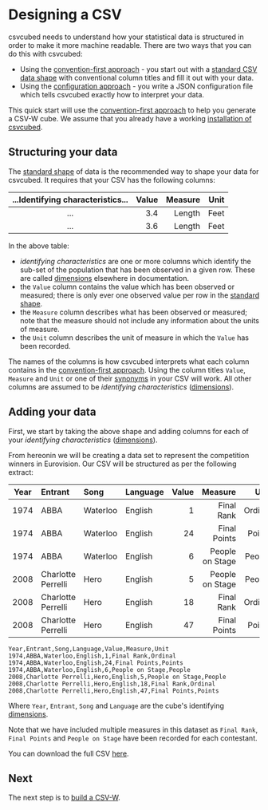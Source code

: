 # Designing a CSV

csvcubed needs to understand how your statistical data is structured in order to make it more machine readable. There are two ways that you can do this with csvcubed:

* Using the [convention-first approach](../guides/qube-config.md#convention-first-method) - you start out with a [standard CSV data shape](../guides/shape-data.md#standard-shape) with conventional column titles and fill it out with your data.
* Using the [configuration approach](../guides/qube-config.md#configuration) - you write a JSON configuration file which tells csvcubed exactly how to interpret your data.

This quick start will use the [convention-first approach](../guides/qube-config.md#convention-first-method) to help you generate a CSV-W cube. We assume that you already have a working [installation of csvcubed](./installation.md).

## Structuring your data

The [standard shape](../guides/shape-data.md#standard-shape) of data is the recommended way to shape your data for csvcubed. It requires that your CSV has the following columns:

| ...Identifying characteristics... | Value | Measure | Unit |
|:---------------------------------:|------:|--------:|-----:|
|                ...                |   3.4 |  Length | Feet |
|                ...                |   3.6 |  Length | Feet |

In the above table:

* *identifying characteristics* are one or more columns which identify the sub-set of the population that has been observed in a given row. These are called [dimensions](../glossary/index.md#dimensionhttpswwww3orgtrvocab-data-cubecubes-model) elsewhere in documentation.
* the `Value` column contains the value which has been observed or measured; there is only ever one observed value per row in the [standard shape](../guides/shape-data.md#standard-shape).
* the `Measure` column describes what has been observed or measured; note that the measure should not include any information about the units of measure.
* the `Unit` column describes the unit of measure in which the `Value` has been recorded.

The names of the columns is how csvcubed interprets what each column contains in the [convention-first approach](../guides/qube-config.md#convention-first-method). Using the column titles `Value`, `Measure` and `Unit` or one of their [synonyms](../guides/qube-config.md#conventional-column-names) in your CSV will work. All other columns are assumed to be *identifying characteristics* ([dimensions](../glossary/index.md#dimensionhttpswwww3orgtrvocab-data-cubecubes-model)).

## Adding your data

First, we start by taking the above shape and adding columns for each of your *identifying characteristics* ([dimensions](../glossary/index.md#dimensionhttpswwww3orgtrvocab-data-cubecubes-model)).

From hereonin we will be creating a data set to represent the competition winners in Eurovision. Our CSV will be structured as per the following extract:

| Year | Entrant            | Song     | Language | Value |         Measure |    Unit |
|:----:|:-------------------|:---------|:---------|------:|----------------:|--------:|
| 1974 | ABBA               | Waterloo | English  |     1 |      Final Rank | Ordinal |
| 1974 | ABBA               | Waterloo | English  |    24 |    Final Points |  Points |
| 1974 | ABBA               | Waterloo | English  |     6 | People on Stage |  People |
| 2008 | Charlotte Perrelli | Hero     | English  |     5 | People on Stage |  People |
| 2008 | Charlotte Perrelli | Hero     | English  |    18 |      Final Rank | Ordinal |
| 2008 | Charlotte Perrelli | Hero     | English  |    47 |    Final Points |  Points |

```csv
Year,Entrant,Song,Language,Value,Measure,Unit
1974,ABBA,Waterloo,English,1,Final Rank,Ordinal
1974,ABBA,Waterloo,English,24,Final Points,Points
1974,ABBA,Waterloo,English,6,People on Stage,People
2008,Charlotte Perrelli,Hero,English,5,People on Stage,People
2008,Charlotte Perrelli,Hero,English,18,Final Rank,Ordinal
2008,Charlotte Perrelli,Hero,English,47,Final Points,Points
```

Where `Year`, `Entrant`, `Song` and `Language` are the cube's identifying [dimensions](../glossary/index.md#dimensionhttpswwww3orgtrvocab-data-cubecubes-model).

Note that we have included multiple measures in this dataset as `Final Rank`, `Final Points` and `People on Stage` have been recorded for each contestant.

You can download the full CSV [here](https://raw.githubusercontent.com/GSS-Cogs/csvcubed-demo/main/sweden_at_eurovision_no_missing.csv).

## Next

The next step is to [build a CSV-W](./build.md).
